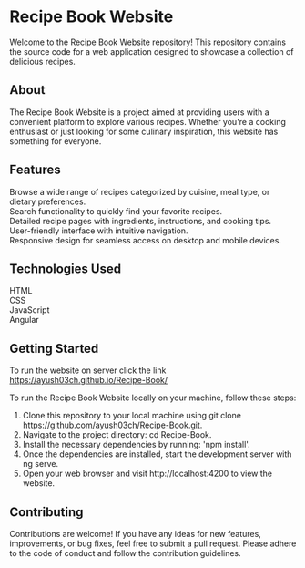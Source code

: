 # Recipe Book Website  
Welcome to the Recipe Book Website repository! This repository contains the source code for a web application designed to showcase a collection of delicious recipes.   

## About  
The Recipe Book Website is a project aimed at providing users with a convenient platform to explore various recipes. Whether you're a cooking enthusiast or just looking for some culinary inspiration, this website has something for everyone.

## Features  
Browse a wide range of recipes categorized by cuisine, meal type, or dietary preferences.  
Search functionality to quickly find your favorite recipes.  
Detailed recipe pages with ingredients, instructions, and cooking tips.  
User-friendly interface with intuitive navigation.  
Responsive design for seamless access on desktop and mobile devices.  

## Technologies Used  
HTML  
CSS  
JavaScript  
Angular  

## Getting Started
To run the website on server click the link https://ayush03ch.github.io/Recipe-Book/  
  
To run the Recipe Book Website locally on your machine, follow these steps:  

1) Clone this repository to your local machine using git clone https://github.com/ayush03ch/Recipe-Book.git.  
2) Navigate to the project directory: cd Recipe-Book.  
3) Install the necessary dependencies by running: 'npm install'.  
4) Once the dependencies are installed, start the development server with ng serve.  
5) Open your web browser and visit http://localhost:4200 to view the website.
   
## Contributing
Contributions are welcome! If you have any ideas for new features, improvements, or bug fixes, feel free to submit a pull request. Please adhere to the code of conduct and follow the contribution guidelines.
